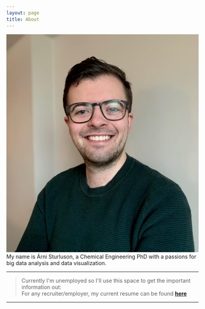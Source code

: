 ```yaml
---
layout: page
title: About
---
```


<!---
Example message. Adds a block of text with a shaded background
<p class="message">
  Hey there! This page is included as an example. Feel free to customize it for your own use upon downloading. Carry on!
</p>
--->

![Arni Sturluson](profile_pic.jpg#one_fourths_width "Profile Picture")
My name is Árni Sturluson, a Chemical Engineering PhD with a passions for big data analysis and data visualization.

---

> Currently I'm unemployed so I'll use this space to get the important information out:   
> For any recruiter/employer, my current resume can be found [<b>here</b>](../CV.pdf)

---


